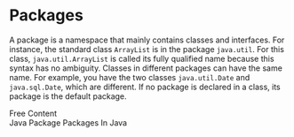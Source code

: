 # Packages

A package is a namespace that mainly contains classes and interfaces. For instance, the standard class `ArrayList` is in the package `java.util`. For this class, `java.util.ArrayList` is called its fully qualified name because this syntax has no ambiguity. Classes in different packages can have the same name. For example, you have the two classes `java.util.Date` and `java.sql.Date`, which are different. If no package is declared in a class, its package is the default package.

<ResourceGroupTitle>Free Content</ResourceGroupTitle>   
<BadgeLink colorScheme='yellow' badgeText='Read' href='https://www.javatpoint.com/package'>Java Package</BadgeLink>
<BadgeLink colorScheme='yellow' badgeText='Read' href='https://www.geeksforgeeks.org/packages-in-java/'>Packages In Java</BadgeLink>